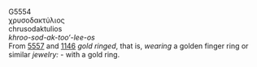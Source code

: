 <body>
  <p>G5554<br>  χρυσοδακτύλιος  <br> chrusodaktulios  <br><i>khroo-sod-ak-too‘-lee-os </i><br>From <a href="g5557.htm">5557</a> and <a href="g1146.htm">1146</a>  <i>gold</i> <i>ringed</i>, that is, <i>wearing</i> a golden finger ring or similar <i>jewelry:</i> - with a gold ring.<br></p>
 </body>